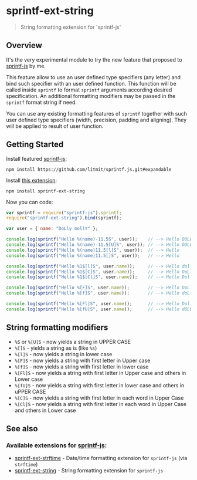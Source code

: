 # sprintf-ext-string

> String formatting extension for 'sprintf-js'

## Overview

 It's the very experimental module to try the new feature that proposed to 
[sprintf-js](https://github.com/alexei/sprintf.js) by me.

 This feature allow to use an user defined type specifiers (any letter) and
bind such specifier with an user defined function. This function will be called
inside `sprintf` to format `sprintf` arguments according desired specification.
An additional formatting modifiers may be passed in the `sprintf` format string if need.

  You can use any existing formatting features of `sprintf` together with such user defined type specifiers
(width, precision, padding and aligning). They will be applied to result of user function.


## Getting Started

Install featured [sprintf-js](https://github.com/litmit/sprintf.js/tree/expandable):
```shell
npm install https://github.com/litmit/sprintf.js.git#expandable
```
Install [this extension](https://github.com/litmit/sprintf-ext-string):
```shell
npm install sprintf-ext-string
```

Now you can code:
```js
var sprintf = require("sprintf-js").sprintf;
require("sprintf-ext-string").bind(sprintf);

var user = { name: "DoLly mollY" };

console.log(sprintf("Hello %(name)-11.5S", user));    // --> Hello DOLLY 
console.log(sprintf("Hello %(name)-11.5[U]S", user)); // --> Hello DOLLY 
console.log(sprintf("Hello %(name)11.5[l]S", user));  // --> Hello       dolly
console.log(sprintf("Hello %(name)11.5[]S", user));   // --> Hello       DoLly

console.log(sprintf("Hello %1$[l]S", user.name));     // --> Hello dolly molly
console.log(sprintf("Hello %1$[C]S", user.name));     // --> Hello DoLly MollY
console.log(sprintf("Hello %1$[Cl]S", user.name));    // --> Hello Dolly Molly

console.log(sprintf("Hello %[F]S", user.name));       // --> Hello DoLly mollY
console.log(sprintf("Hello %[f]S", user.name));       // --> Hello doLly mollY

console.log(sprintf("Hello %[Fl]S", user.name));      // --> Hello Dolly molly
console.log(sprintf("Hello %[fU]S", user.name));      // --> Hello dOLLY MOLLY
```

## String formatting modifiers

* `%S` or `%[U]S` - now yields a string in UPPER CASE
* `%[]S` - yields a string as is (like `%s`)
* `%[l]S` - now yields a string in lower case
* `%[F]S` - now yields a string with first letter in Upper case
* `%[f]S` - now yields a string with first letter in lower case
* `%[Fl]S` - now yields a string with first letter in Upper case and others in Lower case
* `%[fU]S` - now yields a string with first letter in lower case and others in uPPER CASE
* `%[C]S` - now yields a string with first letter in each word in Upper Case
* `%[Cl]S` - now yields a string with first letter in each word in Upper Case and others in Lower case

## See also

### Available extensions for [sprintf-js](https://github.com/litmit/sprintf.js/tree/expandable):
* [sprintf-ext-strftime](https://github.com/litmit/sprintf-ext-strftime) - Date/time formatting extension for `sprintf-js` (via `strftime`)
* [sprintf-ext-string](https://github.com/litmit/sprintf-ext-string) - String formatting extension for `sprintf-js`
